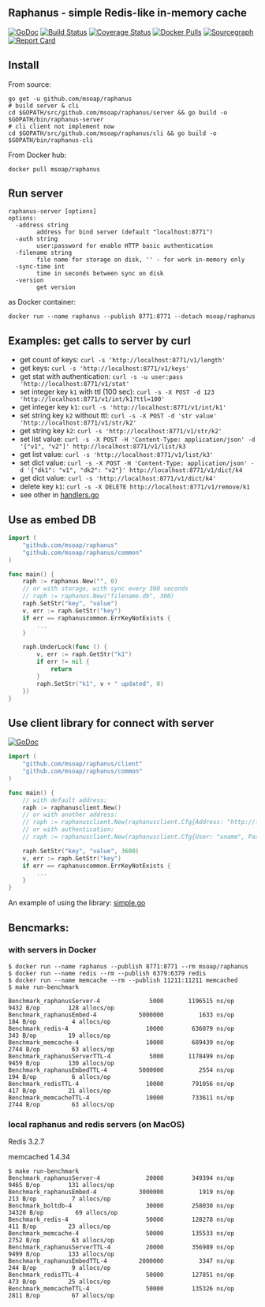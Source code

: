 Raphanus - simple Redis-like in-memory cache
--------------------------------------------
[![GoDoc](https://godoc.org/github.com/msoap/raphanus?status.svg)](https://godoc.org/github.com/msoap/raphanus)
[![Build Status](https://travis-ci.org/msoap/raphanus.svg?branch=master)](https://travis-ci.org/msoap/raphanus)
[![Coverage Status](https://coveralls.io/repos/github/msoap/raphanus/badge.svg?branch=master)](https://coveralls.io/github/msoap/raphanus?branch=master)
[![Docker Pulls](https://img.shields.io/docker/pulls/msoap/raphanus.svg?maxAge=3600)](https://hub.docker.com/r/msoap/raphanus/)
[![Sourcegraph](https://sourcegraph.com/github.com/msoap/raphanus/-/badge.svg)](https://sourcegraph.com/github.com/msoap/raphanus?badge)
[![Report Card](https://goreportcard.com/badge/github.com/msoap/raphanus)](https://goreportcard.com/report/github.com/msoap/raphanus)

## Install

From source:

    go get -u github.com/msoap/raphanus
    # build server & cli
    cd $GOPATH/src/github.com/msoap/raphanus/server && go build -o $GOPATH/bin/raphanus-server
    # cli client not implement now
    cd $GOPATH/src/github.com/msoap/raphanus/cli && go build -o $GOPATH/bin/raphanus-cli

From Docker hub:

    docker pull msoap/raphanus

## Run server

    raphanus-server [options]
    options:
      -address string
           	address for bind server (default "localhost:8771")
      -auth string
           	user:password for enable HTTP basic authentication
      -filename string
           	file name for storage on disk, '' - for work in-memory only
      -sync-time int
           	time in seconds between sync on disk
      -version
           	get version

as Docker container:

    docker run --name raphanus --publish 8771:8771 --detach msoap/raphanus

## Examples: get calls to server by curl

 * get count of keys: `curl -s 'http://localhost:8771/v1/length'`
 * get keys: `curl -s 'http://localhost:8771/v1/keys'`
 * get stat with authentication: `curl -s -u user:pass 'http://localhost:8771/v1/stat'`
 * set integer key `k1` with ttl (100 sec): `curl -s -X POST -d 123 'http://localhost:8771/v1/int/k1?ttl=100'`
 * get integer key `k1`: `curl -s 'http://localhost:8771/v1/int/k1'`
 * set string key `k2` without ttl: `curl -s -X POST -d 'str value' 'http://localhost:8771/v1/str/k2'`
 * get string key `k2`: `curl -s 'http://localhost:8771/v1/str/k2'`
 * set list value: `curl -s -X POST -H 'Content-Type: application/json' -d '["v1", "v2"]' http://localhost:8771/v1/list/k3`
 * get list value: `curl -s 'http://localhost:8771/v1/list/k3'`
 * set dict value: `curl -s -X POST -H 'Content-Type: application/json' -d '{"dk1": "v1", "dk2": "v2"}' http://localhost:8771/v1/dict/k4`
 * get dict value: `curl -s 'http://localhost:8771/v1/dict/k4'`
 * delete key `k1`: `curl -s -X DELETE http://localhost:8771/v1/remove/k1`
 * see other in [handlers.go](https://github.com/msoap/raphanus/blob/master/server/handlers.go)

## Use as embed DB

```Go
import (
    "github.com/msoap/raphanus"
    "github.com/msoap/raphanus/common"
)

func main() {
    raph := raphanus.New("", 0)
    // or with storage, with sync every 300 seconds
    // raph := raphanus.New("filename.db", 300)
    raph.SetStr("key", "value")
    v, err := raph.GetStr("key")
    if err == raphanuscommon.ErrKeyNotExists {
        ...
    }

    raph.UnderLock(func () {
        v, err := raph.GetStr("k1")
        if err != nil {
            return
        }
        raph.SetStr("k1", v + " updated", 0)
    })
}
```

## Use client library for connect with server
[![GoDoc](https://godoc.org/github.com/msoap/raphanus/client?status.svg)](https://godoc.org/github.com/msoap/raphanus/client)

```Go
import (
    "github.com/msoap/raphanus/client"
    "github.com/msoap/raphanus/common"
)

func main() {
	// with default address:
	raph := raphanusclient.New()
	// or with another address:
	// raph := raphanusclient.New(raphanusclient.Cfg{Address: "http://localhost:8771"})
	// or with authentication:
	// raph := raphanusclient.New(raphanusclient.Cfg{User: "uname", Password: "pass"})

    raph.SetStr("key", "value", 3600)
    v, err := raph.GetStr("key")
    if err == raphanuscommon.ErrKeyNotExists {
        ...
    }
}
```

An example of using the library: [simple.go](https://github.com/msoap/raphanus/blob/master/client/examples/simple.go)

## Bencmarks:
### with servers in Docker

    $ docker run --name raphanus --publish 8771:8771 --rm msoap/raphanus
    $ docker run --name redis --rm --publish 6379:6379 redis
    $ docker run --name memcache --rm --publish 11211:11211 memcached
    $ make run-benchmark
    
    Benchmark_raphanusServer-4      	    5000	   1196515 ns/op	    9432 B/op	     128 allocs/op
    Benchmark_raphanusEmbed-4       	 5000000	      1633 ns/op	     184 B/op	       4 allocs/op
    Benchmark_redis-4               	   10000	    636079 ns/op	     343 B/op	      19 allocs/op
    Benchmark_memcache-4            	   10000	    689439 ns/op	    2744 B/op	      63 allocs/op
    Benchmark_raphanusServerTTL-4   	    5000	   1178499 ns/op	    9459 B/op	     130 allocs/op
    Benchmark_raphanusEmbedTTL-4    	 5000000	      2554 ns/op	     194 B/op	       6 allocs/op
    Benchmark_redisTTL-4            	   10000	    791056 ns/op	     417 B/op	      21 allocs/op
    Benchmark_memcacheTTL-4         	   10000	    733611 ns/op	    2744 B/op	      63 allocs/op

### local raphanus and redis servers (on MacOS)

Redis 3.2.7

memcached 1.4.34

    $ make run-benchmark
    Benchmark_raphanusServer-4      	   20000	    349394 ns/op	    9465 B/op	     131 allocs/op
    Benchmark_raphanusEmbed-4       	 3000000	      1919 ns/op	     213 B/op	       7 allocs/op
    Benchmark_boltdb-4              	   30000	    258030 ns/op	   34320 B/op	      69 allocs/op
    Benchmark_redis-4               	   50000	    128278 ns/op	     411 B/op	      23 allocs/op
    Benchmark_memcache-4            	   50000	    135533 ns/op	    2752 B/op	      63 allocs/op
    Benchmark_raphanusServerTTL-4   	   20000	    356989 ns/op	    9499 B/op	     133 allocs/op
    Benchmark_raphanusEmbedTTL-4    	 2000000	      3347 ns/op	     244 B/op	       9 allocs/op
    Benchmark_redisTTL-4            	   50000	    127851 ns/op	     473 B/op	      25 allocs/op
    Benchmark_memcacheTTL-4         	   50000	    135326 ns/op	    2811 B/op	      67 allocs/op
